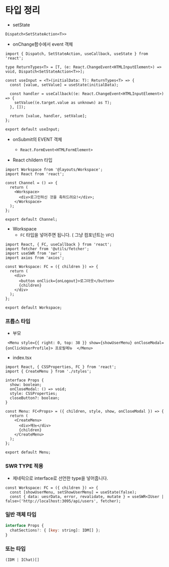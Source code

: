 # 타입 정리

- setState

```
Dispatch<SetStateAction<T>>
```

- onChange함수에서 event 객체

```react
import { Dispatch, SetStateAction, useCallback, useState } from 'react';

type ReturnTypes<T> = [T, (e: React.ChangeEvent<HTMLInputElement>) => void, Dispatch<SetStateAction<T>>];

const useInput = <T>(initialData: T): ReturnTypes<T> => {
  const [value, setValue] = useState(initialData);

  const handler = useCallback((e: React.ChangeEvent<HTMLInputElement>) => {
    setValue((e.target.value as unknown) as T);
  }, []);

  return [value, handler, setValue];
};

export default useInput;
```

- onSubmit의 EVENT 객체
  - `React.FormEvent<HTMLFormElement>`



- React childern 타입

```react
import Workspace from '@layouts/Workspace';
import React from 'react';

const Channel = () => {
  return (
    <Workspace>
      <div>로그인하신 것을 축하드려요!</div>;
    </Workspace>
  );
};

export default Channel;
```

- Workspace
  - `FC` 타입을 넣어주면 됩니다. ( 그냥 컴포넌트는 `VFC`)

```react
import React, { FC, useCallback } from 'react';
import fetcher from '@utils/fetcher';
import useSWR from 'swr';
import axios from 'axios';

const Workspace: FC = ({ children }) => {
  return (
    <div>
      <button onClick={onLogout}>로그아웃</button>
      {children}
    </div>
  );
};

export default Workspace;
```





### 프롭스 타입

- 부모

```react
 <Menu style={{ right: 0, top: 38 }} show={showUserMenu} onCloseModal={onClickUserProfile}> 프로필메뉴  </Menu>
```

- index.tsx

```tsx
import React, { CSSProperties, FC } from 'react';
import { CreateMenu } from './styles';

interface Props {
  show: boolean;
  onCloseModal: () => void;
  style: CSSProperties;
  closeButton?: boolean;
}

const Menu: FC<Props> = ({ children, style, show, onCloseModal }) => {
  return (
    <CreateMenu>
      <div>메뉴</div>
      {children}
    </CreateMenu>
  );
};

export default Menu;
```



### SWR TYPE 적용

- 제네릭으로 interface로 선언한 type을 넣어줍니다.

```react
const Workspace: FC = ({ children }) => {
  const [showUserMenu, setShowUserMenu] = useState(false);
  const { data: uesrData, error, revalidate, mutate } = useSWR<IUser | false>('http://localhost:3095/api/users', fetcher);
```





### 일반 객체 타입

```js
interface Props {
  chatSections?: { [key: string]: IDM[] };
}
```



### 또는 타입

```typescript
(IDM | IChat)[]
```


